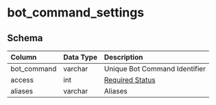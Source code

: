 # bot_command_settings

## Schema

| Column | Data Type | Description |
| :--- | :--- | :--- |
| bot_command | varchar | Unique Bot Command Identifier |
| access | int | [Required Status](../../schema/account/account.md) |
| aliases | varchar | Aliases |

